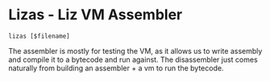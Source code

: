 # Lizas - Liz VM Assembler

`lizas [$filename]`

The assembler is mostly for testing the VM, as it allows us to write assembly and compile it to a bytecode and run against.  The disassembler just comes naturally from building an assembler +  a vm to run the bytecode.  